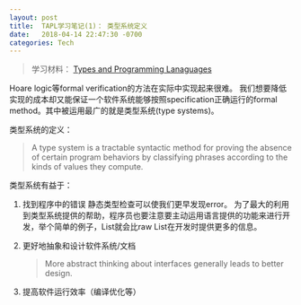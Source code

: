 ```yaml
---
layout: post
title:  TAPL学习笔记(1)： 类型系统定义
date:   2018-04-14 22:47:30 -0700
categories: Tech
---
```


> 学习材料： [Types and Programming Lanaguages][1]

Hoare logic等formal verification的方法在实际中实现起来很难。
我们想要降低实现的成本却又能保证一个软件系统能够按照specification正确运行的formal method。其中被运用最广的就是类型系统(type systems)。

类型系统的定义：

> A type system is a tractable syntactic method for proving the absence of certain program behaviors by classifying phrases according to the kinds of values they compute.

类型系统有益于：
1. 找到程序中的错误
    静态类型检查可以使我们更早发现error。
    为了最大的利用到类型系统提供的帮助，程序员也要注意要主动运用语言提供的功能来进行开发，举个简单的例子，List<String>就会比raw List在开发时提供更多的信息。
2. 更好地抽象和设计软件系统/文档

    > More abstract thinking about interfaces generally leads to better design.

3. 提高软件运行效率（编译优化等）


[1]: https://www.cis.upenn.edu/~bcpierce/tapl/